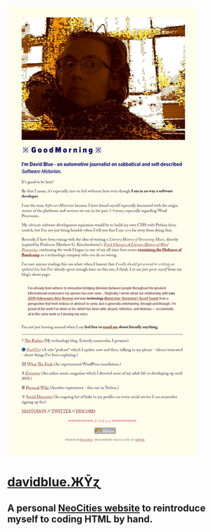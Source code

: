 ![xyzCapture](xyzCapture.png)

# [davidblue.ЖȲɀ](https://davidblue.xyz)

## A personal [NeoCities website](https://neocities.org/site/davidblue) to reintroduce myself to coding HTML by hand.

